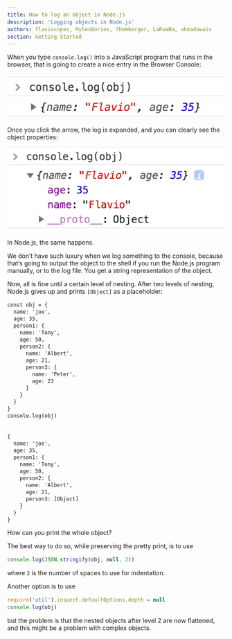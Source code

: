 ```yaml
---
title: How to log an object in Node.js
description: 'Logging objects in Node.js'
authors: flaviocopes, MylesBorins, fhemberger, LaRuaNa, ahmadawais
section: Getting Started
---
```


When you type `console.log()` into a JavaScript program that runs in the browser, that is going to create a nice entry in the Browser Console:

![](console-log-browser.png)

Once you click the arrow, the log is expanded, and you can clearly see the object properties:

![](console-log-browser-expanded.png)

In Node.js, the same happens.

We don’t have such luxury when we log something to the console, because that’s going to output the object to the shell if you run the Node.js program manually, or to the log file. You get a string representation of the object.

Now, all is fine until a certain level of nesting. After two levels of nesting, Node.js gives up and prints `[Object]` as a placeholder:

```
const obj = {
  name: 'joe',
  age: 35,
  person1: {
    name: 'Tony',
    age: 50,
    person2: {
      name: 'Albert',
      age: 21,
      person3: {
        name: 'Peter',
        age: 23
      }
    }
  }
}
console.log(obj)


{
  name: 'joe',
  age: 35,
  person1: {
    name: 'Tony',
    age: 50,
    person2: {
      name: 'Albert',
      age: 21,
      person3: [Object]
    }
  }
}
```

How can you print the whole object?

The best way to do so, while preserving the pretty print, is to use

```js
console.log(JSON.stringify(obj, null, 2))
```

where `2` is the number of spaces to use for indentation.

Another option is to use

```js
require('util').inspect.defaultOptions.depth = null
console.log(obj)
```

but the problem is that the nested objects after level 2 are now flattened, and this might be a problem with complex objects.
